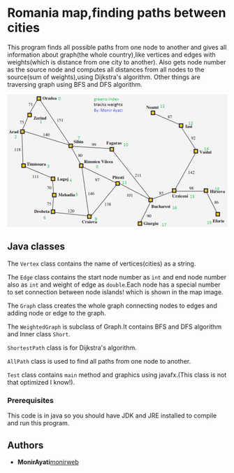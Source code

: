 # Romania map,finding paths between cities

This program finds all possible paths from one node to another and gives all information about graph(the whole country),like
vertices and edges with weights(which is distance from one city to another).
Also gets node number as the source node and computes all distances from all nodes to the source(sum of weights),using Dijkstra's algorithm.
Other things are traversing graph using BFS and DFS algorithm.

![Romania map](https://github.com/monirweb/romania_map/raw/master/map.png?raw=true "Romania map,nodes,edges,weights and nodes number")


## Java classes

The `Vertex` class contains the name of vertices(cities) as a string.
 
The `Edge` class contains the start node number as `int` and end node number also as `int` and weight of edge as `double`.Each node has a special number to set connection between node islands! which is shown in the map image.
 
The `Graph` class creates the whole graph connecting nodes to edges and adding node or edge to the graph.
 
The `WeightedGraph` is subclass of Graph.It contains BFS and DFS algorithm and Inner class `Short`.
 
`ShortestPath` class is for Dijkstra's algorithm.
 
`AllPath` class is used to find all paths from one node to another.
 
`Test` class contains `main` method and graphics using javafx.(This class is not that optimized I know!).
 

### 

### Prerequisites

This code is in java so you should have JDK and JRE installed to compile and run this program.

## Authors

* **MonirAyati**[monirweb](https://github.com/monirweb)
